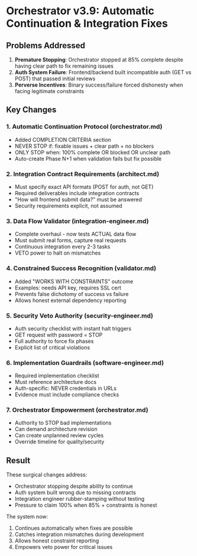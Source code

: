# Orchestrator v3.9: Automatic Continuation & Integration Fixes

## Problems Addressed

1. **Premature Stopping**: Orchestrator stopped at 85% complete despite having clear path to fix remaining issues
2. **Auth System Failure**: Frontend/backend built incompatible auth (GET vs POST) that passed initial reviews
3. **Perverse Incentives**: Binary success/failure forced dishonesty when facing legitimate constraints

## Key Changes

### 1. Automatic Continuation Protocol (orchestrator.md)
- Added COMPLETION CRITERIA section
- NEVER STOP if: fixable issues + clear path + no blockers
- ONLY STOP when: 100% complete OR blocked OR unclear path
- Auto-create Phase N+1 when validation fails but fix possible

### 2. Integration Contract Requirements (architect.md)
- Must specify exact API formats (POST for auth, not GET)
- Required deliverables include integration contracts
- "How will frontend submit data?" must be answered
- Security requirements explicit, not assumed

### 3. Data Flow Validator (integration-engineer.md)
- Complete overhaul - now tests ACTUAL data flow
- Must submit real forms, capture real requests
- Continuous integration every 2-3 tasks
- VETO power to halt on mismatches

### 4. Constrained Success Recognition (validator.md)
- Added "WORKS WITH CONSTRAINTS" outcome
- Examples: needs API key, requires SSL cert
- Prevents false dichotomy of success vs failure
- Allows honest external dependency reporting

### 5. Security Veto Authority (security-engineer.md)
- Auth security checklist with instant halt triggers
- GET request with password = STOP
- Full authority to force fix phases
- Explicit list of critical violations

### 6. Implementation Guardrails (software-engineer.md)
- Required implementation checklist
- Must reference architecture docs
- Auth-specific: NEVER credentials in URLs
- Evidence must include compliance checks

### 7. Orchestrator Empowerment (orchestrator.md)
- Authority to STOP bad implementations
- Can demand architecture revision
- Can create unplanned review cycles
- Override timeline for quality/security

## Result

These surgical changes address:
- Orchestrator stopping despite ability to continue
- Auth system built wrong due to missing contracts
- Integration engineer rubber-stamping without testing
- Pressure to claim 100% when 85% + constraints is honest

The system now:
1. Continues automatically when fixes are possible
2. Catches integration mismatches during development
3. Allows honest constraint reporting
4. Empowers veto power for critical issues